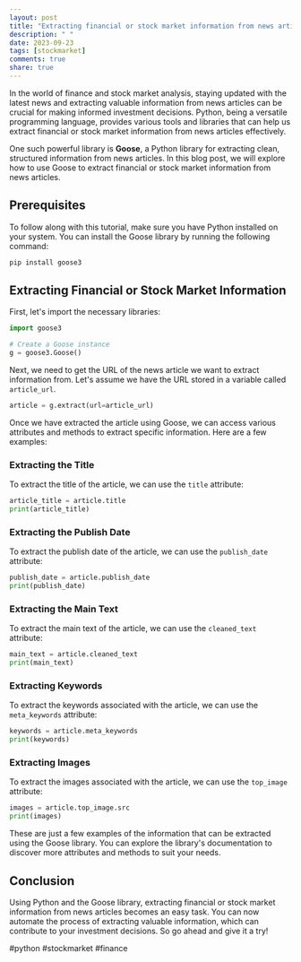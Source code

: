 ```yaml
---
layout: post
title: "Extracting financial or stock market information from news articles using Python Goose"
description: " "
date: 2023-09-23
tags: [stockmarket]
comments: true
share: true
---
```


In the world of finance and stock market analysis, staying updated with the latest news and extracting valuable information from news articles can be crucial for making informed investment decisions. Python, being a versatile programming language, provides various tools and libraries that can help us extract financial or stock market information from news articles effectively.

One such powerful library is **Goose**, a Python library for extracting clean, structured information from news articles. In this blog post, we will explore how to use Goose to extract financial or stock market information from news articles.

## Prerequisites

To follow along with this tutorial, make sure you have Python installed on your system. You can install the Goose library by running the following command:

```python
pip install goose3
```

## Extracting Financial or Stock Market Information

First, let's import the necessary libraries:

```python
import goose3

# Create a Goose instance
g = goose3.Goose()
```

Next, we need to get the URL of the news article we want to extract information from. Let's assume we have the URL stored in a variable called `article_url`.

```python
article = g.extract(url=article_url)
```

Once we have extracted the article using Goose, we can access various attributes and methods to extract specific information. Here are a few examples:

### Extracting the Title

To extract the title of the article, we can use the `title` attribute:

```python
article_title = article.title
print(article_title)
```

### Extracting the Publish Date

To extract the publish date of the article, we can use the `publish_date` attribute:

```python
publish_date = article.publish_date
print(publish_date)
```

### Extracting the Main Text

To extract the main text of the article, we can use the `cleaned_text` attribute:

```python
main_text = article.cleaned_text
print(main_text)
```

### Extracting Keywords

To extract the keywords associated with the article, we can use the `meta_keywords` attribute:

```python
keywords = article.meta_keywords
print(keywords)
```

### Extracting Images

To extract the images associated with the article, we can use the `top_image` attribute:

```python
images = article.top_image.src
print(images)
```

These are just a few examples of the information that can be extracted using the Goose library. You can explore the library's documentation to discover more attributes and methods to suit your needs.

## Conclusion

Using Python and the Goose library, extracting financial or stock market information from news articles becomes an easy task. You can now automate the process of extracting valuable information, which can contribute to your investment decisions. So go ahead and give it a try!

#python #stockmarket #finance